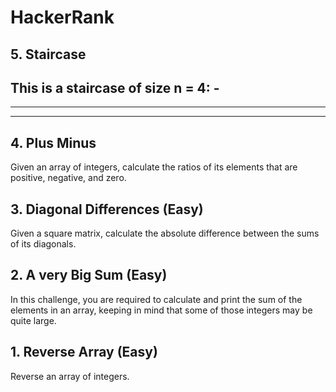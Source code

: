 # HackerRank
## 5. Staircase
This is a staircase of size n = 4:
    -
   --
  ---
 ----
## 4. Plus Minus
Given an array of integers, calculate the ratios of its elements that are positive, negative, and zero.
## 3. Diagonal Differences (Easy)
Given a square matrix, calculate the absolute difference between the sums of its diagonals. 
## 2. A very Big Sum (Easy)
In this challenge, you are required to calculate and print the sum of the elements in an array, keeping in mind that some of those integers may be quite large.
## 1. Reverse Array (Easy)
Reverse an array of integers. 